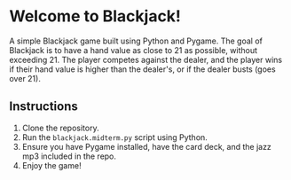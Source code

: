 # Welcome to Blackjack!

A simple Blackjack game built using Python and Pygame. The goal of Blackjack is to have a hand value as close to 21 as possible, without exceeding 21. 
The player competes against the dealer, and the player wins if their hand value is higher than the dealer's, or if the dealer busts (goes over 21).

## Instructions
1. Clone the repository.
2. Run the `blackjack.midterm.py` script using Python.
3. Ensure you have Pygame installed, have the card deck, and the jazz mp3 included in the repo.
4. Enjoy the game!
